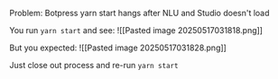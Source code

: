Problem: Botpress yarn start hangs after NLU and Studio doesn't load

You run `yarn start` and see:
![[Pasted image 20250517031818.png]]

But you expected:
![[Pasted image 20250517031828.png]]

Just close out process and re-run `yarn start`